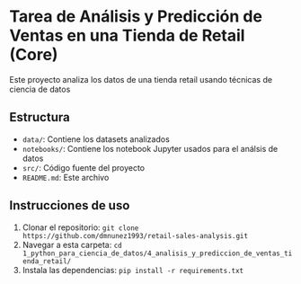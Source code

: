 # Tarea de Análisis y Predicción de Ventas en una Tienda de Retail (Core)

Este proyecto analiza los datos de una tienda retail usando técnicas de ciencia de datos

## Estructura

- `data/`: Contiene los datasets analizados
- `notebooks/`: Contiene los notebook Jupyter usados para el análsis de datos
- `src/`: Código fuente del proyecto
- `README.md`: Este archivo

## Instrucciones de uso

1. Clonar el repositorio: `git clone https://github.com/dmnunez1993/retail-sales-analysis.git`
2. Navegar a esta carpeta: `cd 1_python_para_ciencia_de_datos/4_analisis_y_prediccion_de_ventas_tienda_retail/`
3. Instala las dependencias: `pip install -r requirements.txt`
